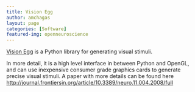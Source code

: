 ```yaml
---
title: Vision Egg
author: amchagas
layout: page
categories: [Software]
featured-img: openneuroscience
---
```

[Vision Egg](http://visionegg.org/) is a Python library for generating visual stimuli.

In more detail, it is a high level interface in between Python and OpenGL, and can use inexpensive consumer grade graphics cards to generate precise visual stimuli. A paper with more details can be found here http://journal.frontiersin.org/article/10.3389/neuro.11.004.2008/full
